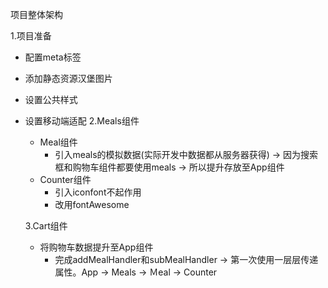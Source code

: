 项目整体架构


1.项目准备
- 配置meta标签

- 添加静态资源汉堡图片

- 设置公共样式

- 设置移动端适配
  2.Meals组件
    - Meal组件
        - 引入meals的模拟数据(实际开发中数据都从服务器获得) -> 因为搜索框和购物车组件都要使用meals -> 所以提升存放至App组件
    - Counter组件
        - 引入iconfont不起作用
        - 改用fontAwesome
  
  3.Cart组件
  
  - 将购物车数据提升至App组件
    - 完成addMealHandler和subMealHandler -> 第一次使用一层层传递属性。App -> Meals -> Ｍeal -> Counter
